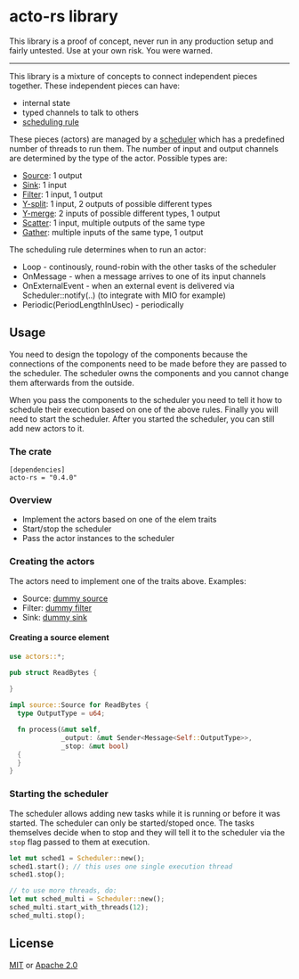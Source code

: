 # acto-rs library

This library is a proof of concept, never run in any production setup and fairly untested. Use at your own risk. You were warned.

---

This library is a mixture of concepts to connect independent pieces together. These independent pieces can have:

- internal state
- typed channels to talk to others
- [scheduling rule](./src/lib.rs)

These pieces (actors) are managed by a [scheduler](./src/scheduler/mod.rs) which has a predefined number of threads to run them. The number of input and output channels are determined by the type of the actor. Possible types are:

- [Source](./src/elem/source.rs): 1 output
- [Sink](./src/elem/sink.rs): 1 input
- [Filter](./src/elem/filter.rs): 1 input, 1 output
- [Y-split](./src/elem/ysplit.rs): 1 input, 2 outputs of possible different types
- [Y-merge](./src/elem/ymerge.rs): 2 inputs of possible different types, 1 output
- [Scatter](./src/elem/scatter.rs): 1 input, multiple outputs of the same type
- [Gather](./src/elem/gather.rs): multiple inputs of the same type, 1 output

The scheduling rule determines when to run an actor:

- Loop - continously, round-robin with the other tasks of the scheduler
- OnMessage - when a message arrives to one of its input channels
- OnExternalEvent - when an external event is delivered via Scheduler::notify(..) (to integrate with MIO for example)
- Periodic(PeriodLengthInUsec) - periodically

## Usage

You need to design the topology of the components because the connections of the components need to be made before they are passed to the scheduler. The scheduler owns the components and you cannot change them afterwards from the outside.

When you pass the components to the scheduler you need to tell it how to schedule their execution based on one of the above rules. Finally you will need to start the scheduler. After you started the scheduler, you can still add new actors to it.

### The crate

```
[dependencies]
acto-rs = "0.4.0"
```

### Overview

- Implement the actors based on one of the elem traits
- Start/stop the scheduler
- Pass the actor instances to the scheduler

### Creating the actors

The actors need to implement one of the traits above. Examples:

- Source: [dummy source](/src/sample/dummy_source.rs)
- Filter: [dummy filter](/src/sample/dummy_source.rs)
- Sink: [dummy sink](/src/sample/dummy_source.rs)

#### Creating a source element

```rust
use actors::*;

pub struct ReadBytes {
  
}

impl source::Source for ReadBytes {
  type OutputType = u64;

  fn process(&mut self,
             _output: &mut Sender<Message<Self::OutputType>>,
             _stop: &mut bool)
  {
  }
}
```

### Starting the scheduler

The scheduler allows adding new tasks while it is running or before it was started. The scheduler can only be started/stoped once. The tasks themselves decide when to stop and they will tell it to the scheduler via the `stop` flag passed to them at execution.

```rust
let mut sched1 = Scheduler::new();
sched1.start(); // this uses one single execution thread
sched1.stop();

// to use more threads, do:
let mut sched_multi = Scheduler::new();
sched_multi.start_with_threads(12);
sched_multi.stop();
```

## License

[MIT](./LICENSE-MIT) or [Apache 2.0](./LICENSE-APACHE)
